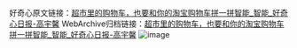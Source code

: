 好奇心原文链接：[超市里的购物车，也要和你的淘宝购物车拼一拼智能_智能_好奇心日报-高宇馨](https://www.qdaily.com/articles/6169.html)
WebArchive归档链接：[超市里的购物车，也要和你的淘宝购物车拼一拼智能_智能_好奇心日报-高宇馨](http://web.archive.org/web/20190623170027/https://www.qdaily.com/articles/6169.html)
![image](http://ww3.sinaimg.cn/large/007d5XDply1g3whrsewmnj30u02umb29)